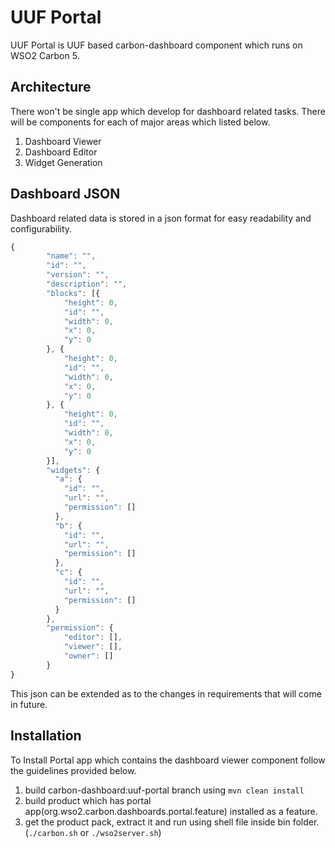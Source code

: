 # UUF Portal

UUF Portal is UUF based carbon-dashboard component which runs on WSO2 Carbon 5. 

## Architecture

There won't be single app which develop for dashboard related tasks. There will be components for each of major areas which listed below.

1. Dashboard Viewer
2. Dashboard Editor
3. Widget Generation

## Dashboard JSON

Dashboard related data is stored in a json format for easy readability and configurability.
```javascript
{
        "name": "",
        "id": "",
        "version": "",
        "description": "",
        "blocks": [{
            "height": 0,
            "id": "",
            "width": 0,
            "x": 0,
            "y": 0
        }, {
            "height": 0,
            "id": "",
            "width": 0,
            "x": 0,
            "y": 0
        }, {
            "height": 0,
            "id": "",
            "width": 0,
            "x": 0,
            "y": 0
        }],
        "widgets": {
          "a": {
            "id": "",
            "url": "",
            "permission": []
          },
          "b": {
            "id": "",
            "url": "",
            "permission": []
          },
          "c": {
            "id": "",
            "url": "",
            "permission": []
          }
        },
        "permission": {
            "editor": [],
            "viewer": [],
            "owner": []
        }
}
```
This json can be extended as to the changes in requirements that will come in future.

## Installation

To Install Portal app which contains the dashboard viewer component follow the guidelines provided below.
1. build carbon-dashboard:uuf-portal branch using `mvn clean install`
2. build product which has portal app(org.wso2.carbon.dashboards.portal.feature) installed as a feature.
3. get the product pack, extract it and run using shell file inside bin folder.
   (`./carbon.sh` or `./wso2server.sh`)
